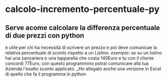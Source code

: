 # calcolo-incremento-percentuale-py
## Serve acome calcolare la differenza percentuale di due prezzi con python
è utile per chi ha necessità di scrivere un prezzo e poi deve comunicae la relativa percentuale di sconto rispetto a un Listino.
_esempio:_ se su un listino hai una zanzariera o una tapparella che costa 140Euro e tu con il cliente concordi 77Euro, con questo programmino potrai comunicare alla tua Azienda l'esatto sconto applicato.
_Ho allegato anche una versione in Excel di quello che fa il programma in python
